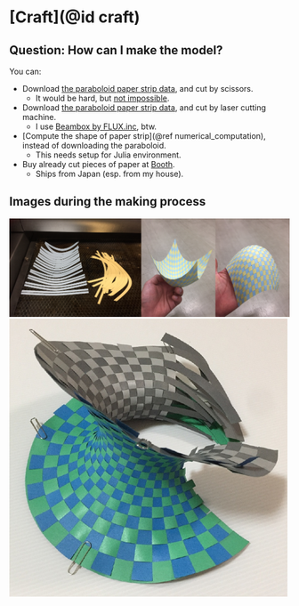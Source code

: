 # [Craft](@id craft)

## Question: How can I make the model?
You can:
* Download [the paraboloid paper strip data](https://github.com/hyrodium/ElasticSurfaceEmbedding.jl/tree/develop/craft), and cut by scissors.
    * It would be hard, but [not impossible](https://hyrodium.tumblr.com/post/178719972384).
* Download [the paraboloid paper strip data](https://github.com/hyrodium/ElasticSurfaceEmbedding.jl/tree/develop/craft), and cut by laser cutting machine.
    * I use [Beambox by FLUX.inc](https://flux3dp.com/beambox/), btw.
* [Compute the shape of paper strip](@ref numerical_computation), instead of downloading the paraboloid.
    * This needs setup for Julia environment.
* Buy already cut pieces of paper at [Booth](https://hyrodium.booth.pm/).
    * Ships from Japan (esp. from my house).

## Images during the making process

![](img/assembling.png)
![](img/craft.png)
